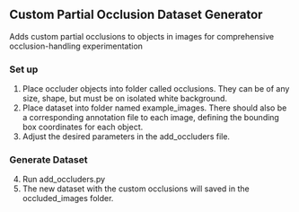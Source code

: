 ## Custom Partial Occlusion Dataset Generator
Adds custom partial occlusions to objects in images for comprehensive occlusion-handling experimentation

### Set up 
1. Place occluder objects into folder called occlusions. They can be of any size, shape, but must be on isolated white background. 
2. Place dataset into folder named example_images. There should also be a corresponding annotation file to each image, defining the bounding box coordinates for each object. 
3. Adjust the desired parameters in the add_occluders file. 

### Generate Dataset
4. Run add_occluders.py
5. The new dataset with the custom occlusions will saved in the occluded_images folder. 


